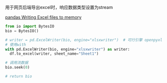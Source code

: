 用于网页后端导出excel时，响应数据类型设置为stream

[pandas Writing Excel files to memory](https://pandas.pydata.org/docs/user_guide/io.html#writing-excel-files-to-memory)

```python
from io import BytesIO
bio = BytesIO()

# writer = pd.ExcelWriter(bio, engine="xlsxwriter")  # 可行引擎 openpyxl  
# 使用with
with pd.ExcelWriter(bio, engine="xlsxwriter") as writer:
  df.to_excel(writer, sheet_name="Sheet1")

# 调用流数据
bio.seek(0)

# return bio
```
